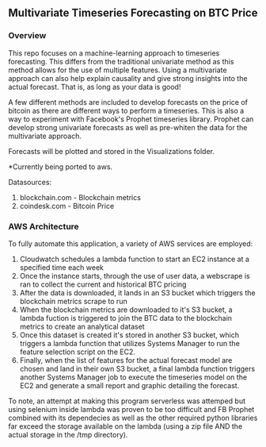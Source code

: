 ## Multivariate Timeseries Forecasting on BTC Price

### Overview
This repo focuses on a machine-learning approach to timeseries forecasting. This differs from the traditional univariate method as this method allows for the use of multiple features. Using a multivariate approach can also help explain causality and give strong insights into the actual forecast. That is, as long as your data is good! 

A few different methods are included to develop forecasts on the price of bitcoin as there are different ways to perform a timeseries. This is also a way to experiment with Facebook's Prophet timeseries library. Prophet can develop strong univariate forecasts as well as pre-whiten the data for the multivariate approach.

Forecasts will be plotted and stored in the Visualizations folder.

*Currently being ported to aws.

Datasources: 
  1) blockchain.com - Blockchain metrics
  2) coindesk.com - Bitcoin Price

### AWS Architecture
To fully automate this application, a variety of AWS services are employed:
  1) Cloudwatch schedules a lambda function to start an EC2 instance at a specified time each week
  2) Once the instance starts, through the use of user data, a webscrape is ran to collect the current and historical BTC pricing
  3) After the data is downloaded, it lands in an S3 bucket which triggers the blockchain metrics scrape to run
  4) When the blockchain metrics are downloaded to it's S3 bucket, a lambda fuction is triggered to join the BTC data to the blockchain metrics to create an analytical dataset
  5) Once this dataset is created it's stored in another S3 bucket, which triggers a lambda function that utilizes Systems Manager to run the feature selection script on the EC2.
  6) Finally, when the list of features for the actual forecast model are chosen and land in their own S3 bucket, a final lambda function triggers another Systems Manager job to execute the timeseries model on the EC2 and generate a small report and graphic detailing the forecast. 

To note, an attempt at making this program serverless was attemped but using selenium inside lambda was proven to be too difficult and FB Prophet combined with its dependecies as well as the other required python libraries far exceed the storage available on the lambda (using a zip file AND the actual storage in the /tmp directory).
